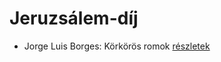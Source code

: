 # Jeruzsálem-díj

- Jorge Luis Borges: Körkörös romok [részletek](../_details/Jorge%20Luis%20Borges.md#id_1207)